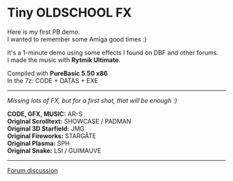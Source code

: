 # Tiny OLDSCHOOL FX

Here is my first PB demo.  
I wanted to remember some Amiga good times :)

It's a 1-minute demo using some effects I found on DBF and other forums.  
I made the music with **Rytmik Ultimate**.

Compiled with **PureBasic 5.50 x86**  
In the 7z: CODE + DATAS + EXE

---

_Missing lots of FX, but for a first shot, that will be enough :)_

**CODE, GFX, MUSIC:** AR-S  
**Original Scrolltext:** SHOWCASE / PADMAN  
**Original 3D Starfield:** JMG  
**Original Fireworks:** STARGÅTE  
**Original Plasma:** SPH  
**Original Snake:** LSI / GUIMAUVE

---

[Forum discussion](https://www.dbfinteractive.com/forum/index.php?topic=6631.0)